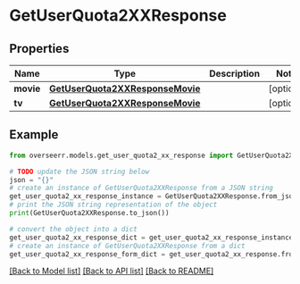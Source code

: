 # GetUserQuota2XXResponse


## Properties

Name | Type | Description | Notes
------------ | ------------- | ------------- | -------------
**movie** | [**GetUserQuota2XXResponseMovie**](GetUserQuota2XXResponseMovie.md) |  | [optional] 
**tv** | [**GetUserQuota2XXResponseMovie**](GetUserQuota2XXResponseMovie.md) |  | [optional] 

## Example

```python
from overseerr.models.get_user_quota2_xx_response import GetUserQuota2XXResponse

# TODO update the JSON string below
json = "{}"
# create an instance of GetUserQuota2XXResponse from a JSON string
get_user_quota2_xx_response_instance = GetUserQuota2XXResponse.from_json(json)
# print the JSON string representation of the object
print(GetUserQuota2XXResponse.to_json())

# convert the object into a dict
get_user_quota2_xx_response_dict = get_user_quota2_xx_response_instance.to_dict()
# create an instance of GetUserQuota2XXResponse from a dict
get_user_quota2_xx_response_form_dict = get_user_quota2_xx_response.from_dict(get_user_quota2_xx_response_dict)
```
[[Back to Model list]](../README.md#documentation-for-models) [[Back to API list]](../README.md#documentation-for-api-endpoints) [[Back to README]](../README.md)


